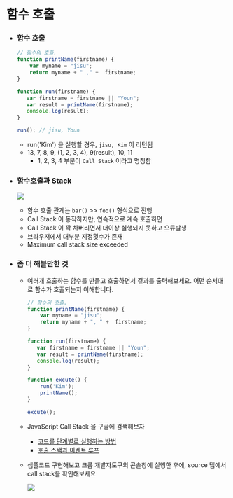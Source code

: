 # 함수 호출

- ### 함수 호출

  ```javascript
  // 함수의 호출.
  function printName(firstname) {
      var myname = "jisu";
      return myname + " ," +  firstname;
  }

  function run(firstname) {
     var firstname = firstname || "Youn";
     var result = printName(firstname);
     console.log(result);
  }

  run(); // jisu, Youn
  ```

  - run('Kim') 을 실행할 경우, `jisu, Kim` 이 리턴됨
  - 13, 7, 8, 9, (1, 2, 3, 4), 9(result), 10, 11
    - 1, 2, 3, 4 부분이 `Call Stack` 이라고 명칭함



- ### 함수호출과 Stack

  ![](https://cdn-images-1.medium.com/max/800/1*E3zTWtEOiDWw7d0n7Vp-mA.gif)

  - 함수 호출 관계는 `bar()` >> `foo()` 형식으로 진행
  - Call Stack 이 동작하지만, 연속적으로 계속 호출하면
  - Call Stack 이 꽉 차버리면서 더이상 실행되지 못하고 오류발생
  - 브라우저에서 대부분 지정횟수가 존재
  - Maximum call stack size exceeded



- ### 좀 더 해볼만한 것

  - 여러개 호출하는 함수를 만들고 호출하면서 결과를 출력해보세요. 어떤 순서대로 함수가 호출되는지 이해합니다.

    ```javascript
    // 함수의 호출.
    function printName(firstname) {
        var myname = "jisu";
        return myname + ", " +  firstname;
    }

    function run(firstname) {
       var firstname = firstname || "Youn";
       var result = printName(firstname);
       console.log(result);
    }

    function excute() {
        run('Kim');
        printName();
    }

    excute();
    ```

  - JavaScript Call Stack 을 구글에 검색해보자

    - [코드를 단계별로 실행하는 방법](https://developers.google.com/web/tools/chrome-devtools/javascript/step-code?hl=ko)
    - [호출 스택과 이벤트 루프](https://www.zerocho.com/category/JavaScript/post/597f34bbb428530018e8e6e2)

  - 샘플코드 구현해보고 크롬 개발자도구의 콘솔창에 실행한 후에, source 탭에서 call stack을 확인해보세요

    ![](https://imgur.com/20wN8GQ.gif)

    ​